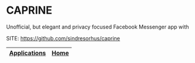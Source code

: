 # CAPRINE
 
 Unofficial, but elegant and privacy focused Facebook Messenger app with
 
 SITE: https://github.com/sindresorhus/caprine

 | [Applications](https://portable-linux-apps.github.io/apps.html) | [Home](https://portable-linux-apps.github.io)
 | --- | --- |
